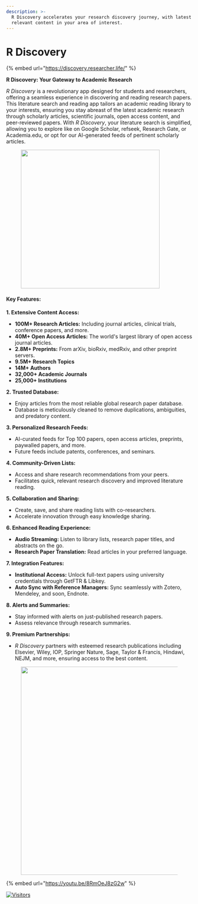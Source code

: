 ```yaml
---
description: >-
  R Discovery accelerates your research discovery journey, with latest and
  relevant content in your area of interest.
---
```


# R Discovery

{% embed url="https://discovery.researcher.life/" %}

**R Discovery: Your Gateway to Academic Research**

_R Discovery_ is a revolutionary app designed for students and researchers, offering a seamless experience in discovering and reading research papers. This literature search and reading app tailors an academic reading library to your interests, ensuring you stay abreast of the latest academic research through scholarly articles, scientific journals, open access content, and peer-reviewed papers. With _R Discovery_, your literature search is simplified, allowing you to explore like on Google Scholar, refseek, Research Gate, or Academia.edu, or opt for our AI-generated feeds of pertinent scholarly articles.

<figure><img src="../../.gitbook/assets/image (2).png" alt="" width="375"><figcaption></figcaption></figure>

#### Key Features:

**1. Extensive Content Access:**

* **100M+ Research Articles:** Including journal articles, clinical trials, conference papers, and more.
* **40M+ Open Access Articles:** The world's largest library of open access journal articles.
* **2.8M+ Preprints:** From arXiv, bioRxiv, medRxiv, and other preprint servers.
* **9.5M+ Research Topics**
* **14M+ Authors**
* **32,000+ Academic Journals**
* **25,000+ Institutions**

**2. Trusted Database:**

* Enjoy articles from the most reliable global research paper database.
* Database is meticulously cleaned to remove duplications, ambiguities, and predatory content.

**3. Personalized Research Feeds:**

* AI-curated feeds for Top 100 papers, open access articles, preprints, paywalled papers, and more.
* Future feeds include patents, conferences, and seminars.

**4. Community-Driven Lists:**

* Access and share research recommendations from your peers.
* Facilitates quick, relevant research discovery and improved literature reading.

**5. Collaboration and Sharing:**

* Create, save, and share reading lists with co-researchers.
* Accelerate innovation through easy knowledge sharing.

**6. Enhanced Reading Experience:**

* **Audio Streaming:** Listen to library lists, research paper titles, and abstracts on the go.
* **Research Paper Translation:** Read articles in your preferred language.

**7. Integration Features:**

* **Institutional Access:** Unlock full-text papers using university credentials through GetFTR & Libkey.
* **Auto Sync with Reference Managers:** Sync seamlessly with Zotero, Mendeley, and soon, Endnote.

**8. Alerts and Summaries:**

* Stay informed with alerts on just-published research papers.
* Assess relevance through research summaries.

**9. Premium Partnerships:**

* _R Discovery_ partners with esteemed research publications including Elsevier, Wiley, IOP, Springer Nature, Sage, Taylor & Francis, Hindawi, NEJM, and more, ensuring access to the best content.

<figure><img src="../../.gitbook/assets/rdiscovery.jpeg" alt="" width="563"><figcaption></figcaption></figure>

{% embed url="https://youtu.be/8RmOeJ8zG2w" %}

[![Visitors](https://api.visitorbadge.io/api/visitors?path=https%3A%2F%2Fgithub.com%2Fdrshahizan\&labelColor=%23697689\&countColor=%23555555\&style=plastic)](https://visitorbadge.io/status?path=https%3A%2F%2Fgithub.com%2Fdrshahizan)
